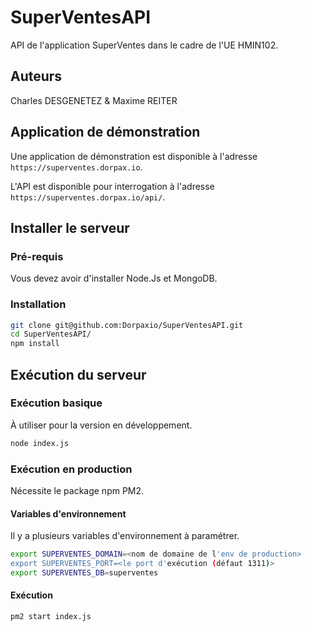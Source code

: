 # SuperVentesAPI

API de l'application SuperVentes dans le cadre de l'UE HMIN102.

## Auteurs
Charles DESGENETEZ & Maxime REITER

## Application de démonstration
Une application de démonstration est disponible à l'adresse `https://superventes.dorpax.io`. 

L'API est disponible pour interrogation à l'adresse ``https://superventes.dorpax.io/api/``.

## Installer le serveur

### Pré-requis
Vous devez avoir d'installer Node.Js et MongoDB.

### Installation
```bash
git clone git@github.com:Dorpaxio/SuperVentesAPI.git
cd SuperVentesAPI/
npm install
```

## Exécution du serveur
### Exécution basique
À utiliser pour la version en développement.
```bash
node index.js
```

### Exécution en production
Nécessite le package npm PM2.
#### Variables d'environnement
Il y a plusieurs variables d'environnement à paramétrer.
```bash
export SUPERVENTES_DOMAIN=<nom de domaine de l'env de production>
export SUPERVENTES_PORT=<le port d'exécution (défaut 1311)>
export SUPERVENTES_DB=superventes
```
#### Exécution
```bash
pm2 start index.js
```
